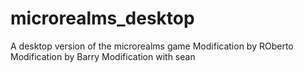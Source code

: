 # microrealms_desktop
A desktop version of the microrealms game
Modification by ROberto
Modification by Barry
Modification with sean